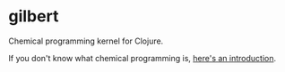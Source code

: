 # gilbert
Chemical programming kernel for Clojure.

If you don't know what chemical programming is, [here's an introduction](http://pop-art.inrialpes.fr/~fradet/PDFs/RULE04.pdf).
